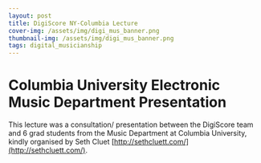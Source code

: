 ```yaml
---
layout: post
title: DigiScore NY-Columbia Lecture
cover-img: /assets/img/digi_mus_banner.png
thumbnail-img: /assets/img/digi_mus_banner.png
tags: digital_musicianship
---
```


# **Columbia University Electronic Music Department Presentation**

This lecture was a consultation/ presentation between the DigiScore team 
and 6 grad students from the Music Department at Columbia University, kindly 
organised by Seth Cluet [http://sethcluett.com/](http://sethcluett.com/).



